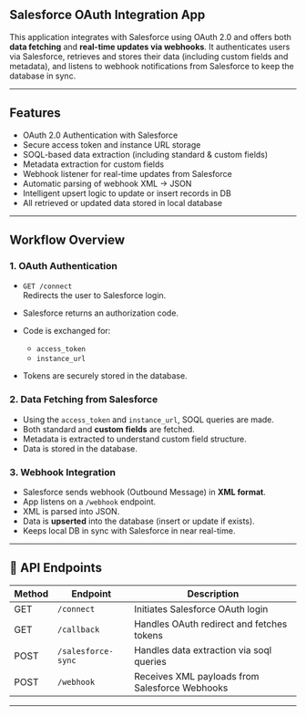 ## Salesforce OAuth Integration App

This application integrates with Salesforce using OAuth 2.0 and offers both **data fetching** and **real-time updates via webhooks**. It authenticates users via Salesforce, retrieves and stores their data (including custom fields and metadata), and listens to webhook notifications from Salesforce to keep the database in sync.

---

##  Features

-  OAuth 2.0 Authentication with Salesforce
-  Secure access token and instance URL storage
-  SOQL-based data extraction (including standard & custom fields)
-  Metadata extraction for custom fields
-  Webhook listener for real-time updates from Salesforce
-  Automatic parsing of webhook XML → JSON
-  Intelligent upsert logic to update or insert records in DB
-  All retrieved or updated data stored in local database

---

##  Workflow Overview

### 1. **OAuth Authentication**

- `GET /connect`  
  Redirects the user to Salesforce login.
  
- Salesforce returns an authorization code.
- Code is exchanged for:
  - `access_token`
  - `instance_url`
- Tokens are securely stored in the database.

### 2. **Data Fetching from Salesforce**

- Using the `access_token` and `instance_url`, SOQL queries are made.
- Both standard and **custom fields** are fetched.
- Metadata is extracted to understand custom field structure.
- Data is stored in the database.

### 3. **Webhook Integration**

- Salesforce sends webhook (Outbound Message) in **XML format**.
- App listens on a `/webhook` endpoint.
- XML is parsed into JSON.
- Data is **upserted** into the database (insert or update if exists).
- Keeps local DB in sync with Salesforce in near real-time.

---

## 🔌 API Endpoints

| Method | Endpoint     | Description                                      |
|--------|--------------|--------------------------------------------------|
| GET    | `/connect`   | Initiates Salesforce OAuth login                 |
| GET    | `/callback`  | Handles OAuth redirect and fetches tokens        |
| POST   | `/salesforce-sync`   | Handles data extraction via soql queries |
| POST   | `/webhook`   | Receives XML payloads from Salesforce Webhooks   |

---


<!-- ## 📁 Project Structure (Example) -->

